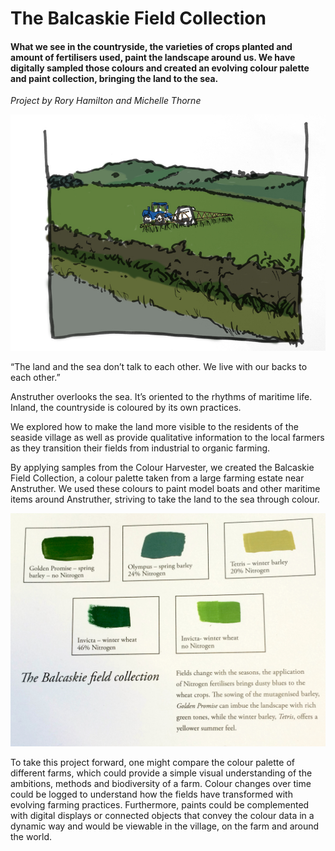 # The Balcaskie Field Collection

#### What we see in the countryside, the varieties of crops planted and amount of fertilisers used, paint the landscape around us. We have digitally sampled those colours and created an evolving colour palette and paint collection, bringing the land to the sea.

*Project by Rory Hamilton and Michelle Thorne*

<img src="img/small_field.jpg">

“The land and the sea don’t talk to each other. We live with our backs to each other.”

Anstruther overlooks the sea. It’s oriented to the rhythms of maritime life. Inland, the countryside is coloured by its own practices.

We explored how to make the land more visible to the residents of the seaside village as well as provide qualitative information to the local farmers as they transition their fields from industrial to organic farming.

By applying samples from the Colour Harvester, we created the Balcaskie Field Collection, a colour palette taken from a large farming estate near Anstruther. We used these colours to paint model boats and other maritime items around Anstruther, striving to take the land to the sea through colour.

<img src="img/colors_book.jpg">

To take this project forward, one might compare the colour palette of different farms, which could provide a simple visual understanding of the ambitions, methods and biodiversity of a farm. Colour changes over time could be logged to understand how the fields have transformed with evolving farming practices.  Furthermore, paints could be complemented with digital displays or connected objects that convey the colour data in a dynamic way and would be viewable in the village, on the farm and around the world.
